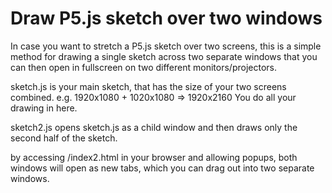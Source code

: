 # Draw P5.js sketch over two windows

In case you want to stretch a P5.js sketch over two screens, this is a simple method for drawing a single sketch across two separate windows that you can then open in fullscreen on two different monitors/projectors.

sketch.js is your main sketch, that has the size of your two screens combined. e.g. 1920x1080 + 1020x1080 => 1920x2160
You do all your drawing in here.

sketch2.js opens sketch.js as a child window and then draws only the second half of the sketch.

by accessing /index2.html in your browser and allowing popups, both windows will open as new tabs, which you can drag out into two separate windows.


